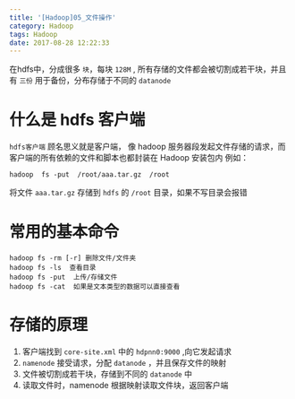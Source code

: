 ```yaml
---
title: '[Hadoop]05_文件操作'
category: Hadoop
tags: Hadoop
date: 2017-08-28 12:22:33
---
```


在hdfs中，分成很多 `块`，每块 `128M` , 所有存储的文件都会被切割成若干块，并且有 `三份` 用于备份，分布存储于不同的 `datanode`

# 什么是 hdfs 客户端

`hdfs客户端` 顾名思义就是客户端， 像 hadoop 服务器段发起文件存储的请求，而客户端的所有依赖的文件和脚本也都封装在 Hadoop 安装包内
例如：
```
hadoop  fs -put  /root/aaa.tar.gz  /root
```
将文件 `aaa.tar.gz` 存储到 `hdfs` 的 `/root` 目录，如果不写目录会报错

# 常用的基本命令

```
hadoop fs -rm [-r] 删除文件/文件夹
hadoop fs -ls  查看目录
hadoop fs -put  上传/存储文件
hadoop fs -cat  如果是文本类型的数据可以直接查看
```

# 存储的原理

1. 客户端找到 `core-site.xml` 中的 `hdpnn0:9000` ,向它发起请求
2. `namenode` 接受请求，分配 `datanode` ，并且保存文件的映射
3. 文件被切割成若干块，存储到不同的 `datanode` 中
4. 读取文件时，namenode 根据映射读取文件块，返回客户端
